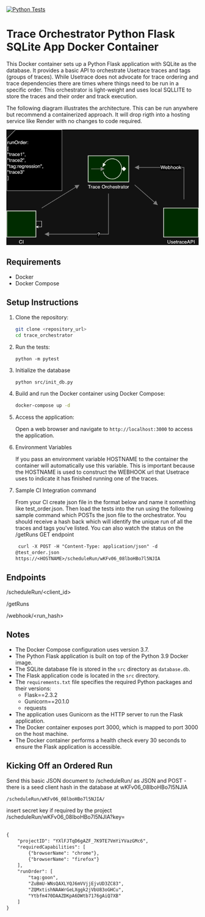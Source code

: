 [![Python Tests](https://github.com/brentkastner/trace_orchestrator/actions/workflows/python-app.yml/badge.svg?branch=main)](https://github.com/brentkastner/trace_orchestrator/actions/workflows/python-app.yml)
# Trace Orchestrator Python Flask SQLite App Docker Container

This Docker container sets up a Python Flask application with SQLite as the database. It provides a basic API to orchestrate Usetrace traces and tags (groups of traces). While Usetrace does not advocate for trace ordering and trace dependencies there are times where things need to be run in a specific order. This orchestrator is light-weight and uses local SQLLITE to store the traces and their order and track execution.

The following diagram illustrates the architecture. This can be run anywhere but recommend a containerized approach. It will drop rigth into a hosting service like Render with no changes to code required.

![Trace Orchestration](/orchestration.png)

## Requirements

- Docker
- Docker Compose

## Setup Instructions

1. Clone the repository:

   ```bash
   git clone <repository_url>
   cd trace_orchestrator
   ```
2. Run the tests:

   ```
   python -m pytest
   ```

3. Initialize the database

   ```
   python src/init_db.py
   ```

4. Build and run the Docker container using Docker Compose:

   ```bash
   docker-compose up -d
   ```

5. Access the application:

   Open a web browser and navigate to `http://localhost:3000` to access the  application.

6. Environment Variables

   If you pass an environment variable HOSTNAME to the container the container will automatically use this variable. This is important because the HOSTNAME is used to construct the WEBHOOK url that Usetrace uses to indicate it has finished running one of the traces.

7. Sample CI Integration command

   From your CI create json file in the format below and name it something like test_order.json. Then load the tests into the run using the following sample command which POSTs the json file to the orchestrator. You should receive a hash back which will identify the unique run of all the traces and tags you've listed. You can also watch the status on the /getRuns GET endpoint

   ```
    curl -X POST -H "Content-Type: application/json" -d @test_order.json https://<HOSTNAME>/scheduleRun/wKFv06_08lboHBo7l5NJIA
   ```

## Endpoints

   /scheduleRun/<client_id>

   /getRuns

   /webhook/<run_hash>

## Notes

- The Docker Compose configuration uses version 3.7.
- The Python Flask application is built on top of the Python 3.9 Docker image.
- The SQLite database file is stored in the `src` directory as `database.db`.
- The Flask application code is located in the `src` directory.
- The `requirements.txt` file specifies the required Python packages and their versions:
  - Flask==2.3.2
  - Gunicorn==20.1.0
  - requests
- The application uses Gunicorn as the HTTP server to run the Flask application.
- The Docker container exposes port 3000, which is mapped to port 3000 on the host machine.
- The Docker container performs a health check every 30 seconds to ensure the Flask application is accessible.

## Kicking Off an Ordered Run

Send this basic JSON document to /scheduleRun/<clienthash> as JSON and POST - there is a seed client hash in the database at wKFv06_08lboHBo7l5NJIA

```
/scheduleRun/wKFv06_08lboHBo7l5NJIA/
```
insert secret key if required by the project /scheduleRun/wKFv06_08lboHBo7l5NJIA?key= 

```

{
    "projectID": "YXlFJTqD6gAZF_7K9TE7VmYiYVazGMc6",
    "requiredCapabilities": [
        {"browserName": "chrome"},
        {"browserName": "firefox"}
    ],
    "runOrder": [
        "tag:goon",
        "ZuBmU-WNsQAXLYQJ6mVVjjEjvUD3ZC83",
        "ZQMxtishNAAWrGeLXggk2jVbU83oGHCu",
        "Ytbfm470DAAZDKpA6DWtb7176gAiQ7XB"
    ]
}

```